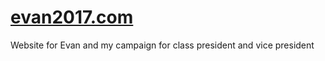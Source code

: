 # [evan2017.com](http://evan2017.com)
Website for Evan and my campaign for class president and vice president
